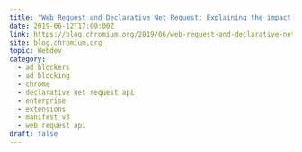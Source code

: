```yaml
---
title: "Web Request and Declarative Net Request: Explaining the impact on Extensions in Manifest V3"
date: 2019-06-12T17:00:00Z
link: https://blog.chromium.org/2019/06/web-request-and-declarative-net-request.html?utm_medium=RSS&utm_source=hune
site: blog.chromium.org
topic: Webdev
category:
  - ad blockers
  - ad blocking
  - chrome
  - declarative net request api
  - enterprise
  - extensions
  - manifest v3
  - web request api
draft: false
---
```

